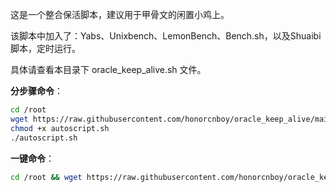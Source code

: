 这是一个整合保活脚本，建议用于甲骨文的闲置小鸡上。

该脚本中加入了：Yabs、Unixbench、LemonBench、Bench.sh，以及Shuaibi脚本，定时运行。

具体请查看本目录下 oracle_keep_alive.sh 文件。



__分步骤命令__：
```bash
cd /root
wget https://raw.githubusercontent.com/honorcnboy/oracle_keep_alive/main/AutoScript/autoscript.sh
chmod +x autoscript.sh
./autoscript.sh
```


__一键命令__：
```bash
cd /root && wget https://raw.githubusercontent.com/honorcnboy/oracle_keep_alive/main/AutoScript/autoscript.sh && chmod +x autoscript.sh && ./autoscript.sh
```
